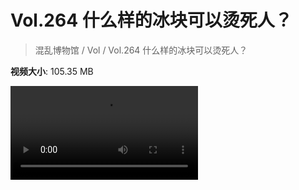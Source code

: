 # Vol.264 什么样的冰块可以烫死人？

> 混乱博物馆 / Vol / Vol.264 什么样的冰块可以烫死人？

**视频大小**: 105.35 MB

<div class="video"><video src="https://file.hsyhx.top/video/264.mp4" controls preload>🤔 您的浏览器不支持 video 标签</video></div>